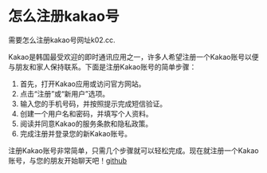# 怎么注册kakao号

需要怎么注册kakao号网址k02.cc. 

Kakao是韩国最受欢迎的即时通讯应用之一，许多人希望注册一个Kakao账号以便与朋友和家人保持联系。下面是注册Kakao账号的简单步骤：

1. 首先，打开Kakao应用或访问官方网站。
2. 点击“注册”或“新用户”选项。
3. 输入您的手机号码，并按照提示完成短信验证。
4. 创建一个用户名和密码，并填写个人资料。
5. 阅读并同意Kakao的服务条款和隐私政策。
6. 完成注册并登录您的新Kakao账号。

注册Kakao账号非常简单，只需几个步骤就可以轻松完成。现在就注册一个Kakao账号，与您的朋友开始聊天吧！[github](https://github.com)